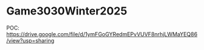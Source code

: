 # Game3030Winter2025


POC: https://drive.google.com/file/d/1ymFGoGYRedmEPvVUVF8nrhjLWMaYEQ86/view?usp=sharing
